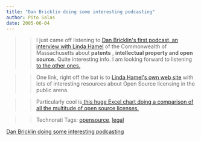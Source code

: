 ```yaml
---
title: "Dan Bricklin doing some interesting podcasting"
author: Pito Salas
date: 2005-06-04
---
```



>>

>> I just came off listening to [Dan Bricklin's first podcast, an interview
with Linda
Hamel](<http://www.softwaregarden.com/podcast/dbsl.html#dbsl-2005-04-18-19-55-16>)
of the Commonwealth of Massachusetts about **patents** , **intellectual
property and open source.** Quite interesting info. I am looking forward to
listening [to the other
ones.](<http://www.softwaregarden.com/podcast/dbsl.html>)

>>

>> One link, right off the bat is to [Linda Hamel's own web
site](<http://www.mass.gov/portal/index.jsp?pageID=itdsubtopic&L=3&L0=Home&L1=Policies%2c+Standards+%26+Legal&L2=Open+Standards&sid=Aitd>)
with lots of interesting resources about Open Source licensing in the public
arena.

>>

>> Particularly cool is[ this huge Excel chart doing a comparison of all the
multitude of open source
licenses.](<http://www.mass.gov/Aitd/docs/quickrefchart.xls>)

>>

>> Technorati Tags: [opensource](<http://technorati.com/tag/opensource>),
[legal](<http://technorati.com/tag/legal>)


[Dan Bricklin doing some interesting podcasting](None)
